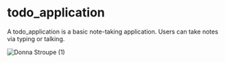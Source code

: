 # todo_application

A todo_application is a basic note-taking application. Users can take notes via typing or talking. 

![Donna Stroupe (1)](https://user-images.githubusercontent.com/42451405/117409702-18d70300-af2f-11eb-8a75-ffed2eaaeb17.png)

